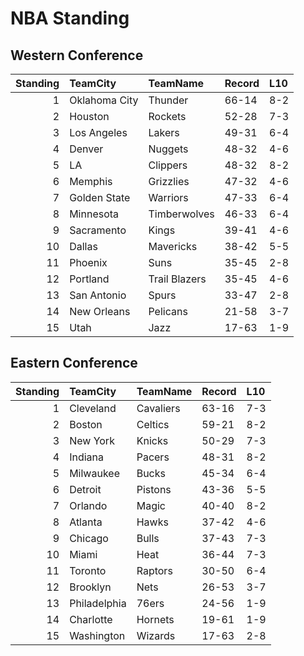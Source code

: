 # NBA Standing

## Western Conference

|   Standing | TeamCity      | TeamName      | Record   | L10   |
|-----------:|:--------------|:--------------|:---------|:------|
|          1 | Oklahoma City | Thunder       | 66-14    | 8-2   |
|          2 | Houston       | Rockets       | 52-28    | 7-3   |
|          3 | Los Angeles   | Lakers        | 49-31    | 6-4   |
|          4 | Denver        | Nuggets       | 48-32    | 4-6   |
|          5 | LA            | Clippers      | 48-32    | 8-2   |
|          6 | Memphis       | Grizzlies     | 47-32    | 4-6   |
|          7 | Golden State  | Warriors      | 47-33    | 6-4   |
|          8 | Minnesota     | Timberwolves  | 46-33    | 6-4   |
|          9 | Sacramento    | Kings         | 39-41    | 4-6   |
|         10 | Dallas        | Mavericks     | 38-42    | 5-5   |
|         11 | Phoenix       | Suns          | 35-45    | 2-8   |
|         12 | Portland      | Trail Blazers | 35-45    | 4-6   |
|         13 | San Antonio   | Spurs         | 33-47    | 2-8   |
|         14 | New Orleans   | Pelicans      | 21-58    | 3-7   |
|         15 | Utah          | Jazz          | 17-63    | 1-9   |


## Eastern Conference

|   Standing | TeamCity     | TeamName   | Record   | L10   |
|-----------:|:-------------|:-----------|:---------|:------|
|          1 | Cleveland    | Cavaliers  | 63-16    | 7-3   |
|          2 | Boston       | Celtics    | 59-21    | 8-2   |
|          3 | New York     | Knicks     | 50-29    | 7-3   |
|          4 | Indiana      | Pacers     | 48-31    | 8-2   |
|          5 | Milwaukee    | Bucks      | 45-34    | 6-4   |
|          6 | Detroit      | Pistons    | 43-36    | 5-5   |
|          7 | Orlando      | Magic      | 40-40    | 8-2   |
|          8 | Atlanta      | Hawks      | 37-42    | 4-6   |
|          9 | Chicago      | Bulls      | 37-43    | 7-3   |
|         10 | Miami        | Heat       | 36-44    | 7-3   |
|         11 | Toronto      | Raptors    | 30-50    | 6-4   |
|         12 | Brooklyn     | Nets       | 26-53    | 3-7   |
|         13 | Philadelphia | 76ers      | 24-56    | 1-9   |
|         14 | Charlotte    | Hornets    | 19-61    | 1-9   |
|         15 | Washington   | Wizards    | 17-63    | 2-8   |


